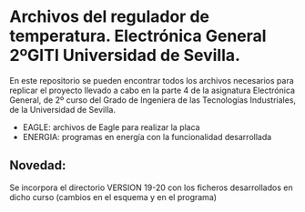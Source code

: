 Archivos del regulador de temperatura. Electrónica General 2ºGITI Universidad de Sevilla.
=========================================================================================
En este repositorio se pueden encontrar todos los archivos necesarios para replicar el proyecto llevado a cabo en la parte 4 de la asignatura Electrónica General, de 2º curso del Grado de Ingeniera de las Tecnologías Industriales, de la Universidad de Sevilla.
  - EAGLE: archivos de Eagle para realizar la placa
  - ENERGIA: programas en energía con la funcionalidad desarrollada
## Novedad: 
Se incorpora el directorio VERSION 19-20 con los ficheros desarrollados en dicho curso (cambios en el esquema y en el programa)

